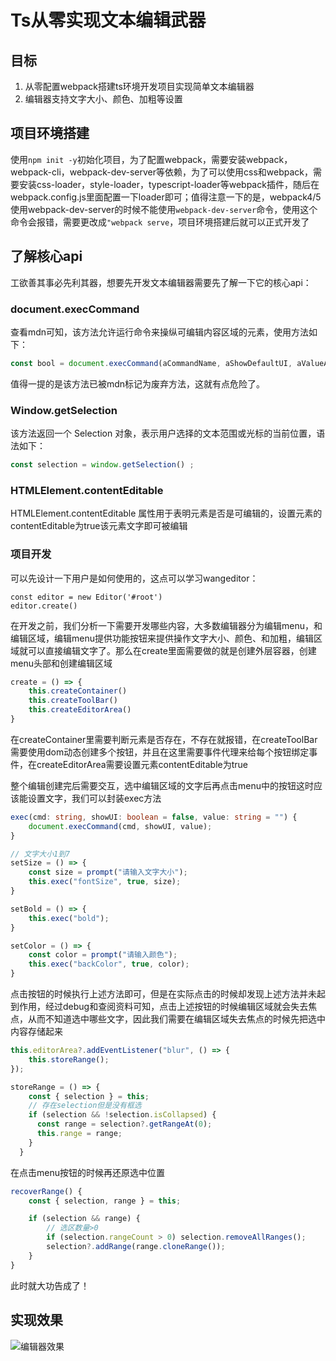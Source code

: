 # Ts从零实现文本编辑武器

## 目标
1. 从零配置webpack搭建ts环境开发项目实现简单文本编辑器
2. 编辑器支持文字大小、颜色、加粗等设置


## 项目环境搭建

使用`npm init -y`初始化项目，为了配置webpack，需要安装webpack，webpack-cli，webpack-dev-server等依赖，为了可以使用css和webpack，需要安装css-loader，style-loader，typescript-loader等webpack插件，随后在webpack.config.js里面配置一下loader即可；值得注意一下的是，webpack4/5使用webpack-dev-server的时候不能使用`webpack-dev-server`命令，使用这个命令会报错，需要更改成`"webpack serve`，项目环境搭建后就可以正式开发了

## 了解核心api

工欲善其事必先利其器，想要先开发文本编辑器需要先了解一下它的核心api：

### document.execCommand

查看mdn可知，该方法允许运行命令来操纵可编辑内容区域的元素，使用方法如下：

```js
const bool = document.execCommand(aCommandName, aShowDefaultUI, aValueArgument)
```

值得一提的是该方法已被mdn标记为废弃方法，这就有点危险了。

### Window.getSelection

该方法返回一个 Selection 对象，表示用户选择的文本范围或光标的当前位置，语法如下：

```js
const selection = window.getSelection() ;
```

### HTMLElement.contentEditable
HTMLElement.contentEditable 属性用于表明元素是否是可编辑的，设置元素的contentEditable为true该元素文字即可被编辑

### 项目开发

可以先设计一下用户是如何使用的，这点可以学习wangeditor：
```
const editor = new Editor('#root')
editor.create()
```

在开发之前，我们分析一下需要开发哪些内容，大多数编辑器分为编辑menu，和编辑区域，编辑menu提供功能按钮来提供操作文字大小、颜色、和加粗，编辑区域就可以直接编辑文字了。那么在create里面需要做的就是创建外层容器，创建menu头部和创建编辑区域

```js
create = () => {
    this.createContainer()
    this.createToolBar()
    this.createEditorArea()
}
```

在createContainer里需要判断元素是否存在，不存在就报错，在createToolBar需要使用dom动态创建多个按钮，并且在这里需要事件代理来给每个按钮绑定事件，在createEditorArea需要设置元素contentEditable为true


整个编辑创建完后需要交互，选中编辑区域的文字后再点击menu中的按钮这时应该能设置文字，我们可以封装exec方法

```ts
exec(cmd: string, showUI: boolean = false, value: string = "") {
    document.execCommand(cmd, showUI, value);
}

// 文字大小1到7
setSize = () => {
    const size = prompt("请输入文字大小");
    this.exec("fontSize", true, size);
}

setBold = () => {
    this.exec("bold");
}

setColor = () => {
    const color = prompt("请输入颜色");
    this.exec("backColor", true, color);
}
```

点击按钮的时候执行上述方法即可，但是在实际点击的时候却发现上述方法并未起到作用，经过debug和查阅资料可知，点击上述按钮的时候编辑区域就会失去焦点，从而不知道选中哪些文字，因此我们需要在编辑区域失去焦点的时候先把选中内容存储起来

```ts
this.editorArea?.addEventListener("blur", () => {
    this.storeRange();
});

storeRange = () => {
    const { selection } = this;
    // 存在selection但是没有框选
    if (selection && !selection.isCollapsed) {
      const range = selection?.getRangeAt(0);
      this.range = range;
    }
  }
```

在点击menu按钮的时候再还原选中位置

```ts
recoverRange() {
    const { selection, range } = this;

    if (selection && range) {
        // 选区数量>0
        if (selection.rangeCount > 0) selection.removeAllRanges();
        selection?.addRange(range.cloneRange());
    }
}
```

此时就大功告成了！

## 实现效果

![编辑器效果](https://sm.ms/delete/9TcPjgIbM2HnDerpOz64Gyfl5t)
